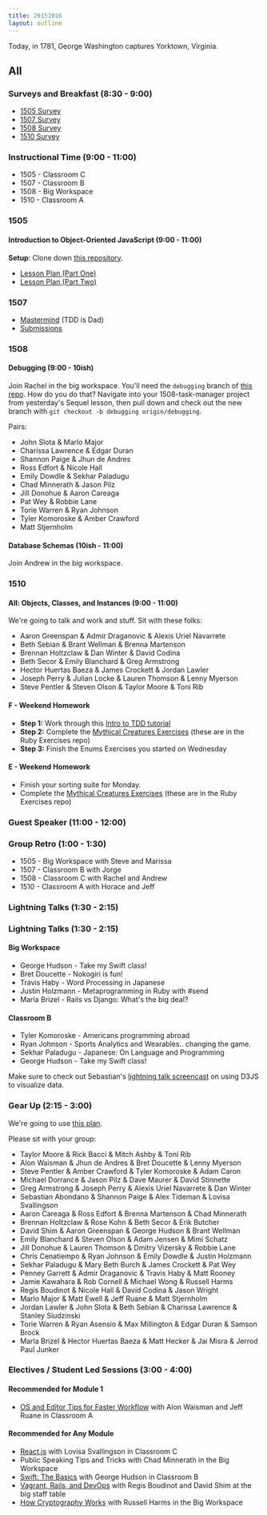 ```yaml
---
title: 20151016
layout: outline
---
```


Today, in 1781, George Washington captures Yorktown, Virginia.

## All

### Surveys and Breakfast (8:30 - 9:00)

* [1505 Survey](http://goo.gl/forms/gqNHqOb8YE)
* [1507 Survey](http://goo.gl/forms/7jKy77OQ7O)
* [1508 Survey](http://goo.gl/forms/6x8jAcfEbo)
* [1510 Survey](http://goo.gl/forms/1x2xSBZzNy)

### Instructional Time (9:00 - 11:00)

* 1505 - Classroom C
* 1507 - Classroom B
* 1508 - Big Workspace
* 1510 - Classroom A

### 1505

#### Introduction to Object-Oriented JavaScript (9:00 - 11:00)

**Setup**: Clone down [this repository](https://github.com/mdn/advanced-js-fundamentals-ck).

* [Lesson Plan (Part One)](https://github.com/mdn/advanced-js-fundamentals-ck/blob/gh-pages/tutorials/03-object-oriented-javascript/01-introduction-to-object-oriented-javascript.md)
* [Lesson Plan (Part Two)](https://github.com/mdn/advanced-js-fundamentals-ck/blob/gh-pages/tutorials/03-object-oriented-javascript/02-building-a-chainable-api.md)

### 1507

* [Mastermind](https://github.com/turingschool/curriculum/blob/master/source/projects/mastermind.markdown) (TDD is Dad)
* [Submissions](https://github.com/turingschool/ruby-submissions/blob/master/1507/08_mastermind.yml)

### 1508

#### Debugging (9:00 - 10ish)

Join Rachel in the big workspace. You'll need the `debugging` branch of [this repo](https://github.com/turingschool-examples/1508-task-manager). How do you do that? Navigate into your 1508-task-manager project from yesterday's Sequel lesson, then pull down and check out the new branch with `git checkout -b debugging origin/debugging`.

Pairs:

* John Slota & Marlo Major
* Charissa Lawrence & Edgar Duran
* Shannon Paige & Jhun de Andres
* Ross Edfort & Nicole Hall
* Emily Dowdle & Sekhar Paladugu
* Chad Minnerath & Jason Pilz
* Jill Donohue & Aaron Careaga
* Pat Wey & Robbie Lane
* Torie Warren & Ryan Johnson
* Tyler Komoroske & Amber Crawford
* Matt Stjernholm

#### Database Schemas (10ish - 11:00)

Join Andrew in the big workspace.

### 1510

#### All: Objects, Classes, and Instances (9:00 - 11:00)

We're going to talk and work and stuff. Sit with these folks:

* Aaron Greenspan & Admir Draganovic & Alexis Uriel Navarrete
* Beth Sebian & Brant Wellman & Brenna Martenson
* Brennan Holtzclaw & Dan Winter & David Codina
* Beth Secor & Emily Blanchard & Greg Armstrong
* Hector Huertas Baeza & James Crockett & Jordan Lawler
* Joseph Perry & Julian Locke & Lauren Thomson & Lenny Myerson
* Steve Pentler & Steven Olson & Taylor Moore & Toni Rib

#### F - Weekend Homework

* __Step 1:__ Work through this [Intro to TDD tutorial](http://tutorials.jumpstartlab.com/topics/testing/intro-to-tdd.html)
* __Step 2:__ Complete the [Mythical Creatures Exercises](https://github.com/turingschool/ruby-exercises/tree/master/mythical-creatures) (these are in the Ruby Exercises repo)
* __Step 3:__ Finish the Enums Exercises you started on Wednesday

#### E - Weekend Homework

* Finish your sorting suite for Monday.
* Complete the [Mythical Creatures Exercises](https://github.com/turingschool/ruby-exercises/tree/master/mythical-creatures) (these are in the Ruby Exercises repo)

### Guest Speaker (11:00 - 12:00)

### Group Retro (1:00 - 1:30)

* 1505 - Big Workspace with Steve and Marissa
* 1507 - Classroom B with Jorge
* 1508 - Classroom C with Rachel and Andrew
* 1510 - Classroom A with Horace and Jeff

### Lightning Talks (1:30 - 2:15)

### Lightning Talks (1:30 - 2:15)

#### Big Workspace

* George Hudson - Take my Swift class!
* Bret Doucette - Nokogiri is fun!
* Travis Haby - Word Processing in Japanese
* Justin Holzmann - Metaprogramming in Ruby with #send
* Marla Brizel - Rails vs Django: What's the big deal?

#### Classroom B

* Tyler Komoroske - Americans programming abroad
* Ryan Johnson - Sports Analytics and Wearables.. changing the game.
* Sekhar Paladugu - Japanese: On Language and Programming
* George Hudson - Take my Swift class!

Make sure to check out Sebastian's [lightning talk screencast](http://sebastianabondano.com/) on using D3JS to visualize data.

### Gear Up (2:15 - 3:00)

We're going to use [this plan](https://github.com/turingschool/gear-up/blob/master/badass_developers.markdown).

Please sit with your group:

* Taylor Moore & Rick Bacci & Mitch Ashby & Toni Rib
* Alon Waisman & Jhun de Andres & Bret Doucette & Lenny Myerson
* Steve Pentler & Amber Crawford & Tyler Komoroske & Adam Caron
* Michael Dorrance & Jason Pilz & Dave Maurer & David Stinnette
* Greg Armstrong & Joseph Perry & Alexis Uriel Navarrete & Dan Winter
* Sebastian Abondano & Shannon Paige & Alex Tideman & Lovisa Svallingson
* Aaron Careaga & Ross Edfort & Brenna Martenson & Chad Minnerath
* Brennan Holtzclaw & Rose Kohn & Beth Secor & Erik Butcher
* David Shim & Aaron Greenspan & George Hudson & Brant Wellman
* Emily Blanchard & Steven Olson & Adam Jensen & Mimi Schatz
* Jill Donohue & Lauren Thomson & Dmitry Vizersky & Robbie Lane
* Chris Cenatiempo & Ryan Johnson & Emily Dowdle & Justin Holzmann
* Sekhar Paladugu & Mary Beth Burch & James Crockett & Pat Wey
* Penney Garrett & Admir Draganovic & Travis Haby & Matt Rooney
* Jamie Kawahara & Rob Cornell & Michael Wong & Russell Harms
* Regis Boudinot & Nicole Hall & David Codina & Jason Wright
* Marlo Major & Matt Ewell & Jeff Ruane & Matt Stjernholm
* Jordan Lawler & John Slota & Beth Sebian & Charissa Lawrence & Stanley Siudzinski
* Torie Warren & Ryan Asensio & Max Millington & Edgar Duran & Samson Brock
* Marla Brizel & Hector Huertas Baeza & Matt Hecker & Jai Misra & Jerrod Paul Junker

### Electives / Student Led Sessions (3:00 - 4:00)

#### Recommended for Module 1
* [OS and Editor Tips for Faster Workflow](https://gist.github.com/MowAlon/1641b1208aba11a15d85#file-new_student_machine_speedies-md) with Alon Waisman and Jeff Ruane in Classroom A

#### Recommended for Any Module

* [React.js](https://facebook.github.io/react/) with Lovisa Svallingson in Classroom C
* Public Speaking Tips and Tricks with Chad Minnerath in the Big Workspace
* [Swift: The Basics](https://developer.apple.com/library/ios/documentation/Swift/Conceptual/Swift_Programming_Language/TheBasics.html#//apple_ref/doc/uid/TP40014097-CH5-ID309) with George Hudson in Classroom B
* [Vagrant, Rails, and DevOps](https://gist.github.com/selfup/3a7da40919fa7acdc30c) with Regis Boudinot and David Shim at the big staff table
* [How Cryptography Works](https://gist.github.com/russelleh/51fb2f28e4f0da9df11c) with Russell Harms in the Big Workspace
